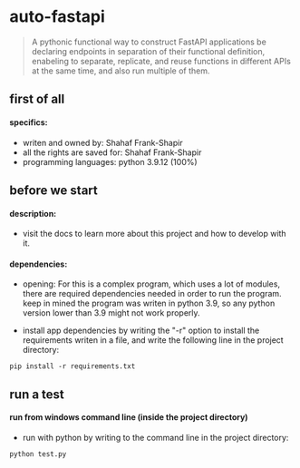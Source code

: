 # auto-fastapi

> A pythonic functional way to construct FastAPI applications be declaring endpoints in separation of their functional definition, enabeling to separate, replicate, and reuse functions in different APIs at the same time, and also run multiple of them.

first of all
------------

#### specifics:

- writen and owned by: Shahaf Frank-Shapir
- all the rights are saved for: Shahaf Frank-Shapir
- programming languages: python 3.9.12 (100%)

before we start
---------------

#### description:

- visit the docs to learn more about this project and how to develop with it.

#### dependencies:

- opening:
  For this is a complex program, which uses a lot of modules, there are required dependencies needed
  in order to run the program. keep in mined the program was writen in python 3.9, so any python version lower
  than 3.9 might not work properly.

- install app dependencies by writing the "-r" option to install the requirements
  writen in a file, and write the following line in the project directory:
````
pip install -r requirements.txt
````

run a test
-----------

#### run from windows command line (inside the project directory)
- run with python by writing to the command line in the project directory:
````
python test.py
````
